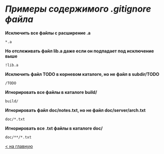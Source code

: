 # ___Примеры содержимого .gitignore файла___

**Исключить все файлы с расширение .a**

`*.a`

**Но отслеживать файл lib.a даже если он подпадает под исключение выше**

`!lib.a`

**Исключить файл TODO в корневом каталоге, но не файл в subdir/TODO**

`/TODO`

**Игнорировать все файлы в каталоге build/**

`build/`

**Игнорировать файл doc/notes.txt, но не файл doc/server/arch.txt**

`doc/*.txt`

**Игнорировать все .txt файлы в каталоге doc/**

`doc/**/*.txt`

[< на главную](./readme.md)